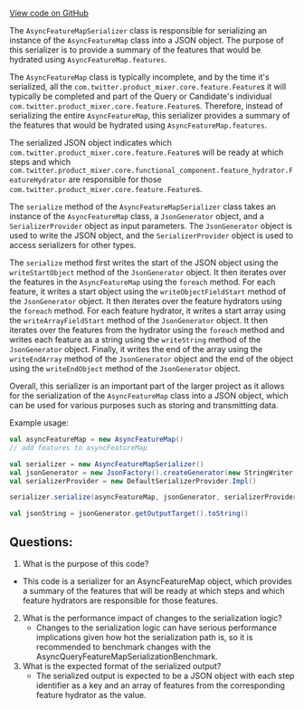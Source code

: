 [View code on GitHub](https://github.com/misbahsy/the-algorithm/product-mixer/core/src/main/scala/com/twitter/product_mixer/core/feature/featuremap/asyncfeaturemap/AsyncFeatureMapSerializer.scala)

The `AsyncFeatureMapSerializer` class is responsible for serializing an instance of the `AsyncFeatureMap` class into a JSON object. The purpose of this serializer is to provide a summary of the features that would be hydrated using `AsyncFeatureMap.features`. 

The `AsyncFeatureMap` class is typically incomplete, and by the time it's serialized, all the `com.twitter.product_mixer.core.feature.Feature`s it will typically be completed and part of the Query or Candidate's individual `com.twitter.product_mixer.core.feature.Feature`s. Therefore, instead of serializing the entire `AsyncFeatureMap`, this serializer provides a summary of the features that would be hydrated using `AsyncFeatureMap.features`. 

The serialized JSON object indicates which `com.twitter.product_mixer.core.feature.Feature`s will be ready at which steps and which `com.twitter.product_mixer.core.functional_component.feature_hydrator.FeatureHydrator` are responsible for those `com.twitter.product_mixer.core.feature.Feature`s. 

The `serialize` method of the `AsyncFeatureMapSerializer` class takes an instance of the `AsyncFeatureMap` class, a `JsonGenerator` object, and a `SerializerProvider` object as input parameters. The `JsonGenerator` object is used to write the JSON object, and the `SerializerProvider` object is used to access serializers for other types. 

The `serialize` method first writes the start of the JSON object using the `writeStartObject` method of the `JsonGenerator` object. It then iterates over the features in the `AsyncFeatureMap` using the `foreach` method. For each feature, it writes a start object using the `writeObjectFieldStart` method of the `JsonGenerator` object. It then iterates over the feature hydrators using the `foreach` method. For each feature hydrator, it writes a start array using the `writeArrayFieldStart` method of the `JsonGenerator` object. It then iterates over the features from the hydrator using the `foreach` method and writes each feature as a string using the `writeString` method of the `JsonGenerator` object. Finally, it writes the end of the array using the `writeEndArray` method of the `JsonGenerator` object and the end of the object using the `writeEndObject` method of the `JsonGenerator` object. 

Overall, this serializer is an important part of the larger project as it allows for the serialization of the `AsyncFeatureMap` class into a JSON object, which can be used for various purposes such as storing and transmitting data. 

Example usage:

```scala
val asyncFeatureMap = new AsyncFeatureMap()
// add features to asyncFeatureMap

val serializer = new AsyncFeatureMapSerializer()
val jsonGenerator = new JsonFactory().createGenerator(new StringWriter())
val serializerProvider = new DefaultSerializerProvider.Impl()

serializer.serialize(asyncFeatureMap, jsonGenerator, serializerProvider)

val jsonString = jsonGenerator.getOutputTarget().toString()
```
## Questions: 
 1. What is the purpose of this code?
   - This code is a serializer for an AsyncFeatureMap object, which provides a summary of the features that will be ready at which steps and which feature hydrators are responsible for those features.
2. What is the performance impact of changes to the serialization logic?
   - Changes to the serialization logic can have serious performance implications given how hot the serialization path is, so it is recommended to benchmark changes with the AsyncQueryFeatureMapSerializationBenchmark.
3. What is the expected format of the serialized output?
   - The serialized output is expected to be a JSON object with each step identifier as a key and an array of features from the corresponding feature hydrator as the value.